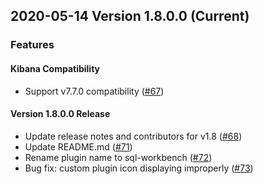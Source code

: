 ## 2020-05-14 Version 1.8.0.0 (Current)

### Features
#### Kibana Compatibility

- Support v7.7.0 compatibility ([#67](https://github.com/opendistro-for-elasticsearch/sql-workbench/pull/67))

#### Version 1.8.0.0 Release

- Update release notes and contributors for v1.8 ([#68](https://github.com/opendistro-for-elasticsearch/sql-workbench/pull/68))
- Update README.md ([#71](https://github.com/opendistro-for-elasticsearch/sql-workbench/pull/71))
- Rename plugin name to sql-workbench ([#72](https://github.com/opendistro-for-elasticsearch/sql-workbench/pull/72))
- Bug fix: custom plugin icon displaying improperly ([#73](https://github.com/opendistro-for-elasticsearch/sql-workbench/pull/73))